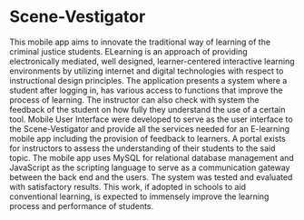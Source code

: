 # Scene-Vestigator
This mobile app aims to innovate the traditional way of learning of the criminal justice students. ELearning is an approach of providing electronically mediated, well designed, learner-centered interactive learning environments by utilizing internet and digital technologies with respect to instructional design principles. The application presents a system where a student after logging in, has various access to functions that improve the process of learning. The instructor can also check with system the feedback of the student on how fully they understand the use of a certain tool. Mobile User Interface were developed to serve as the user interface to the Scene-Vestigator and provide all the services needed for an E-learning mobile app including the  provision of feedback to learners. A portal exists for instructors to assess the understanding of their students to the said topic. The mobile app uses MySQL for relational database management and JavaScript as the scripting language to serve as a communication gateway between the back end and the users. The system was tested and evaluated with satisfactory results. This work, if adopted in schools to aid conventional learning, is expected to immensely improve the learning process and performance of students. 
